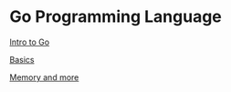 Go Programming Language
=======================

[Intro to Go](intro.md)

[Basics](basics.md)

[Memory and more](memory.md)
